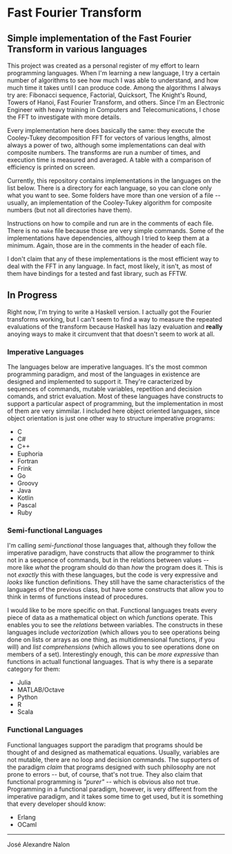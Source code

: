 # Fast Fourier Transform

## Simple implementation of the Fast Fourier Transform in various languages

This project was created as a personal register of my effort to learn programming languages. When I'm learning a new language, I try a certain number of algorithms to see how much I was able to understand, and how much time it takes until I can produce code. Among the algorithms I always try are: Fibonacci sequence, Factorial, Quicksort, The Knight's Round, Towers of Hanoi, Fast Fourier Transform, and others. Since I'm an Electronic Engineer with heavy training in Computers and Telecomunications, I chose the FFT to investigate with more details.

Every implementation here does basically the same: they execute the Cooley-Tukey decomposition FFT for vectors of various lengths, almost always a power of two, although some implementations can deal with composite numbers. The transforms are run a number of times, and execution time is measured and averaged. A table with a comparison of efficiency is printed on screen.

Currently, this repository contains implementations in the languages on the list below. There is a directory for each language, so you can clone only what you want to see. Some folders have more than one version of a file -- usually, an implementation of the Cooley-Tukey algorithm for composite numbers (but not all directories have them).

Instructions on how to compile and run are in the comments of each file. There is no `make` file because those are very simple commands. Some of the implementations have dependencies, although I tried to keep them at a minimum. Again, those are in the comments in the header of each file.

I don't claim that any of these implementations is the most efficient way to deal with the FFT in any language. In fact, most likely, it isn't, as most of them have bindings for a tested and fast library, such as FFTW.


## In Progress

Right now, I'm trying to write a Haskell version. I actually got the Fourier transforms working, but I can't seem to find a way to measure the repeated evaluations of the transform because Haskell has lazy evaluation and **really** anoying ways to make it circumvent that that doesn't seem to work at all.


### Imperative Languages

The languages below are imperative languages. It's the most common programming paradigm, and most of the languages in existence are designed and implemented to support it. They're caracterized by sequences of commands, mutable variables, repetition and decision comands, and strict evaluation. Most of these languages have constructs to support a particular aspect of programming, but the implementation in most of them are very simmilar. I included here object oriented languages, since object orientation is just one other way to structure imperative programs:

* C
* C#
* C++
* Euphoria
* Fortran
* Frink
* Go
* Groovy
* Java
* Kotlin
* Pascal
* Ruby


### Semi-functional Languages

I'm calling *semi-functional* those languages that, although they follow the imperative paradigm, have constructs that allow the programmer to think not in a sequence of commands, but in the relations between values -- more like *what* the program should do than *how* the program does it. This is not *exactly* this with these languages, but the code is very expressive and *looks* like function definitions. They still have the same characteristics of the languages of the previous class, but have some constructs that allow you to think in terms of functions instead of procedures.

I would like to be more specific on that. Functional languages treats every piece of data as a mathematical object on which *functions* operate. This enables you to see the *relations* between variables. The constructs in these languages include *vectorization* (which allows you to see operations being done on lists or arrays as one thing, as multidimensional functions, if you will) and *list comprehensions* (which allows you to see operations done on members of a set). Interestingly enough, this can be *more expressive* than functions in actuall functional languages. That is why there is a separate category for them:

* Julia
* MATLAB/Octave
* Python
* R
* Scala


### Functional Languages

Functional languages support the paradigm that programs should be thought of and designed as mathematical equations. Usually, variables are not mutable, there are no loop and decision commands. The supporters of the paradigm *claim* that programs designed with such philosophy are not prone to errors -- but, of course, that's not true. They also claim that functional programming is *"purer"* -- which is obvious also not true. Programming in a functional paradigm, however, is very different from the imperative paradigm, and it takes some time to get used, but it is something that every developer should know:

* Erlang
* OCaml


----
José Alexandre Nalon
